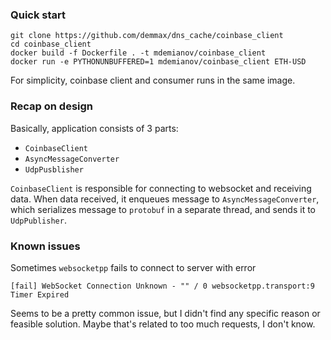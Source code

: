 
### Quick start
```
git clone https://github.com/demmax/dns_cache/coinbase_client
cd coinbase_client
docker build -f Dockerfile . -t mdemianov/coinbase_client
docker run -e PYTHONUNBUFFERED=1 mdemianov/coinbase_client ETH-USD
```

For simplicity, coinbase client and consumer runs in the same image.


### Recap on design
Basically, application consists of 3 parts: 
 - `CoinbaseClient`
 - `AsyncMessageConverter`
 - `UdpPusblisher`


`CoinbaseClient` is responsible for connecting to websocket and receiving data. When data received, it  enqueues message to 
`AsyncMessageConverter`, which serializes message to `protobuf` in a separate thread, and sends it to `UdpPublisher`.

### Known issues
Sometimes `websocketpp` fails to connect to server with error 
```
[fail] WebSocket Connection Unknown - "" / 0 websocketpp.transport:9 Timer Expired
```
Seems to be a pretty common issue, but I didn't find any specific reason or 
feasible solution. Maybe that's related to too much requests, I don't know. 